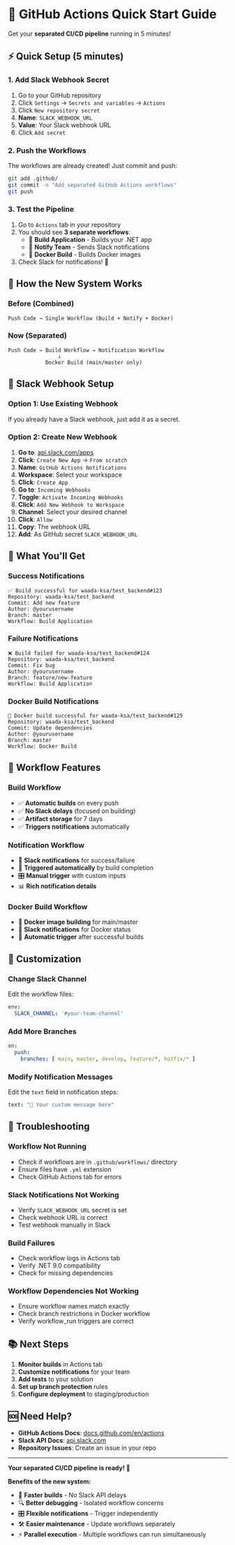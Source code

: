 # 🚀 GitHub Actions Quick Start Guide

Get your **separated CI/CD pipeline** running in 5 minutes!

## ⚡ Quick Setup (5 minutes)

### **1. Add Slack Webhook Secret**
1. Go to your GitHub repository
2. Click `Settings` → `Secrets and variables` → `Actions`
3. Click `New repository secret`
4. **Name**: `SLACK_WEBHOOK_URL`
5. **Value**: Your Slack webhook URL
6. Click `Add secret`

### **2. Push the Workflows**
The workflows are already created! Just commit and push:
```bash
git add .github/
git commit -m "Add separated GitHub Actions workflows"
git push
```

### **3. Test the Pipeline**
1. Go to `Actions` tab in your repository
2. You should see **3 separate workflows**:
   - 🔨 **Build Application** - Builds your .NET app
   - 📱 **Notify Team** - Sends Slack notifications
   - 🐳 **Docker Build** - Builds Docker images
3. Check Slack for notifications! 🎉

## 🔄 How the New System Works

### **Before (Combined)**
```
Push Code → Single Workflow (Build + Notify + Docker)
```

### **Now (Separated)**
```
Push Code → Build Workflow → Notification Workflow
                ↓
            Docker Build (main/master only)
```

## 🔗 Slack Webhook Setup

### **Option 1: Use Existing Webhook**
If you already have a Slack webhook, just add it as a secret.

### **Option 2: Create New Webhook**
1. **Go to**: [api.slack.com/apps](https://api.slack.com/apps)
2. **Click**: `Create New App` → `From scratch`
3. **Name**: `GitHub Actions Notifications`
4. **Workspace**: Select your workspace
5. **Click**: `Create App`
6. **Go to**: `Incoming Webhooks`
7. **Toggle**: `Activate Incoming Webhooks`
8. **Click**: `Add New Webhook to Workspace`
9. **Channel**: Select your desired channel
10. **Click**: `Allow`
11. **Copy**: The webhook URL
12. **Add**: As GitHub secret `SLACK_WEBHOOK_URL`

## 📱 What You'll Get

### **Success Notifications**
```
✅ Build successful for waada-ksa/test_backend#123
Repository: waada-ksa/test_backend
Commit: Add new feature
Author: @yourusername
Branch: master
Workflow: Build Application
```

### **Failure Notifications**
```
❌ Build failed for waada-ksa/test_backend#124
Repository: waada-ksa/test_backend
Commit: Fix bug
Author: @yourusername
Branch: feature/new-feature
Workflow: Build Application
```

### **Docker Build Notifications**
```
🐳 Docker build successful for waada-ksa/test_backend#125
Repository: waada-ksa/test_backend
Commit: Update dependencies
Author: @yourusername
Branch: master
Workflow: Docker Build
```

## 🎯 Workflow Features

### **Build Workflow**
- ✅ **Automatic builds** on every push
- ✅ **No Slack delays** (focused on building)
- ✅ **Artifact storage** for 7 days
- ✅ **Triggers notifications** automatically

### **Notification Workflow**
- 📱 **Slack notifications** for success/failure
- 🔄 **Triggered automatically** by build completion
- 🎛️ **Manual trigger** with custom inputs
- 📊 **Rich notification details**

### **Docker Build Workflow**
- 🐳 **Docker image building** for main/master
- 📱 **Slack notifications** for Docker status
- 🔄 **Automatic trigger** after successful builds

## 🔧 Customization

### **Change Slack Channel**
Edit the workflow files:
```yaml
env:
  SLACK_CHANNEL: '#your-team-channel'
```

### **Add More Branches**
```yaml
on:
  push:
    branches: [ main, master, develop, feature/*, hotfix/* ]
```

### **Modify Notification Messages**
Edit the `text` field in notification steps:
```yaml
text: "🚀 Your custom message here"
```

## 🚨 Troubleshooting

### **Workflow Not Running**
- Check if workflows are in `.github/workflows/` directory
- Ensure files have `.yml` extension
- Check GitHub Actions tab for errors

### **Slack Notifications Not Working**
- Verify `SLACK_WEBHOOK_URL` secret is set
- Check webhook URL is correct
- Test webhook manually in Slack

### **Build Failures**
- Check workflow logs in Actions tab
- Verify .NET 9.0 compatibility
- Check for missing dependencies

### **Workflow Dependencies Not Working**
- Ensure workflow names match exactly
- Check branch restrictions in Docker workflow
- Verify workflow_run triggers are correct

## 📚 Next Steps

1. **Monitor builds** in Actions tab
2. **Customize notifications** for your team
3. **Add tests** to your solution
4. **Set up branch protection** rules
5. **Configure deployment** to staging/production

## 🆘 Need Help?

- **GitHub Actions Docs**: [docs.github.com/en/actions](https://docs.github.com/en/actions)
- **Slack API Docs**: [api.slack.com](https://api.slack.com)
- **Repository Issues**: Create an issue in your repo

---

**Your separated CI/CD pipeline is ready! 🎉**

**Benefits of the new system:**
- 🚀 **Faster builds** - No Slack API delays
- 🔍 **Better debugging** - Isolated workflow concerns  
- 🎛️ **Flexible notifications** - Trigger independently
- 🛠️ **Easier maintenance** - Update workflows separately
- ⚡ **Parallel execution** - Multiple workflows can run simultaneously
